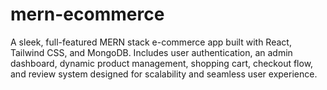 # mern-ecommerce
A sleek, full-featured MERN stack e-commerce app built with React, Tailwind CSS, and MongoDB. Includes user authentication, an admin dashboard, dynamic product management, shopping cart, checkout flow, and review system designed for scalability and seamless user experience.
